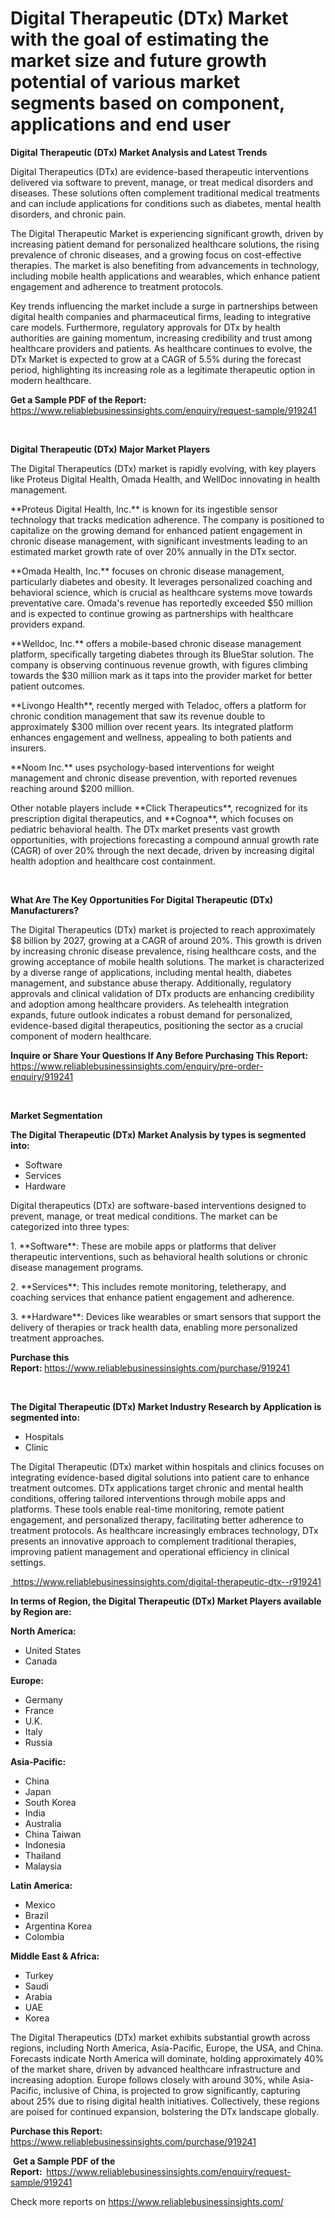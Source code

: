 <p><h1>Digital Therapeutic (DTx) Market with the goal of estimating the market size and future growth potential of various market segments based on component, applications and end user</h1></p><p><strong>Digital Therapeutic (DTx) Market Analysis and Latest Trends</strong></p>
<p><p>Digital Therapeutics (DTx) are evidence-based therapeutic interventions delivered via software to prevent, manage, or treat medical disorders and diseases. These solutions often complement traditional medical treatments and can include applications for conditions such as diabetes, mental health disorders, and chronic pain.</p><p>The Digital Therapeutic Market is experiencing significant growth, driven by increasing patient demand for personalized healthcare solutions, the rising prevalence of chronic diseases, and a growing focus on cost-effective therapies. The market is also benefiting from advancements in technology, including mobile health applications and wearables, which enhance patient engagement and adherence to treatment protocols.</p><p>Key trends influencing the market include a surge in partnerships between digital health companies and pharmaceutical firms, leading to integrative care models. Furthermore, regulatory approvals for DTx by health authorities are gaining momentum, increasing credibility and trust among healthcare providers and patients. As healthcare continues to evolve, the DTx Market is expected to grow at a CAGR of 5.5% during the forecast period, highlighting its increasing role as a legitimate therapeutic option in modern healthcare.</p></p>
<p><strong>Get a Sample PDF of the Report:&nbsp;</strong> <a href="https://www.reliablebusinessinsights.com/enquiry/request-sample/919241?utm_campaign=101&utm_medium=2&utm_source=Github&utm_content=ia&utm_term=03032025&utm_id=digital-therapeutic-dtx">https://www.reliablebusinessinsights.com/enquiry/request-sample/919241</a></p>
<p>&nbsp;</p>
<p><strong>Digital Therapeutic (DTx) Major Market Players</strong></p>
<p><p>The Digital Therapeutics (DTx) market is rapidly evolving, with key players like Proteus Digital Health, Omada Health, and WellDoc innovating in health management. </p><p>**Proteus Digital Health, Inc.** is known for its ingestible sensor technology that tracks medication adherence. The company is positioned to capitalize on the growing demand for enhanced patient engagement in chronic disease management, with significant investments leading to an estimated market growth rate of over 20% annually in the DTx sector.</p><p>**Omada Health, Inc.** focuses on chronic disease management, particularly diabetes and obesity. It leverages personalized coaching and behavioral science, which is crucial as healthcare systems move towards preventative care. Omada's revenue has reportedly exceeded $50 million and is expected to continue growing as partnerships with healthcare providers expand.</p><p>**Welldoc, Inc.** offers a mobile-based chronic disease management platform, specifically targeting diabetes through its BlueStar solution. The company is observing continuous revenue growth, with figures climbing towards the $30 million mark as it taps into the provider market for better patient outcomes.</p><p>**Livongo Health**, recently merged with Teladoc, offers a platform for chronic condition management that saw its revenue double to approximately $300 million over recent years. Its integrated platform enhances engagement and wellness, appealing to both patients and insurers.</p><p>**Noom Inc.** uses psychology-based interventions for weight management and chronic disease prevention, with reported revenues reaching around $200 million. </p><p>Other notable players include **Click Therapeutics**, recognized for its prescription digital therapeutics, and **Cognoa**, which focuses on pediatric behavioral health. The DTx market presents vast growth opportunities, with projections forecasting a compound annual growth rate (CAGR) of over 20% through the next decade, driven by increasing digital health adoption and healthcare cost containment.</p></p>
<p>&nbsp;</p>
<p><strong>What Are The Key Opportunities For Digital Therapeutic (DTx) Manufacturers?</strong></p>
<p><p>The Digital Therapeutics (DTx) market is projected to reach approximately $8 billion by 2027, growing at a CAGR of around 20%. This growth is driven by increasing chronic disease prevalence, rising healthcare costs, and the growing acceptance of mobile health solutions. The market is characterized by a diverse range of applications, including mental health, diabetes management, and substance abuse therapy. Additionally, regulatory approvals and clinical validation of DTx products are enhancing credibility and adoption among healthcare providers. As telehealth integration expands, future outlook indicates a robust demand for personalized, evidence-based digital therapeutics, positioning the sector as a crucial component of modern healthcare.</p></p>
<p><strong>Inquire or Share Your Questions If Any Before Purchasing This Report:</strong> <a href="https://www.reliablebusinessinsights.com/enquiry/pre-order-enquiry/919241?utm_campaign=101&utm_medium=2&utm_source=Github&utm_content=ia&utm_term=03032025&utm_id=digital-therapeutic-dtx">https://www.reliablebusinessinsights.com/enquiry/pre-order-enquiry/919241</a></p>
<p>&nbsp;</p>
<p><strong>Market Segmentation</strong></p>
<p><strong>The Digital Therapeutic (DTx) Market Analysis by types is segmented into:</strong></p>
<p><ul><li>Software</li><li>Services</li><li>Hardware</li></ul></p>
<p><p>Digital therapeutics (DTx) are software-based interventions designed to prevent, manage, or treat medical conditions. The market can be categorized into three types: </p><p>1. **Software**: These are mobile apps or platforms that deliver therapeutic interventions, such as behavioral health solutions or chronic disease management programs. </p><p>2. **Services**: This includes remote monitoring, teletherapy, and coaching services that enhance patient engagement and adherence.</p><p>3. **Hardware**: Devices like wearables or smart sensors that support the delivery of therapies or track health data, enabling more personalized treatment approaches.</p></p>
<p><strong>Purchase this Report:&nbsp;</strong><a href="https://www.reliablebusinessinsights.com/purchase/919241?utm_campaign=101&utm_medium=2&utm_source=Github&utm_content=ia&utm_term=03032025&utm_id=digital-therapeutic-dtx">https://www.reliablebusinessinsights.com/purchase/919241</a></p>
<p>&nbsp;</p>
<p><strong>The Digital Therapeutic (DTx) Market Industry Research by Application is segmented into:</strong></p>
<p><ul><li>Hospitals</li><li>Clinic</li></ul></p>
<p><p>The Digital Therapeutic (DTx) market within hospitals and clinics focuses on integrating evidence-based digital solutions into patient care to enhance treatment outcomes. DTx applications target chronic and mental health conditions, offering tailored interventions through mobile apps and platforms. These tools enable real-time monitoring, remote patient engagement, and personalized therapy, facilitating better adherence to treatment protocols. As healthcare increasingly embraces technology, DTx presents an innovative approach to complement traditional therapies, improving patient management and operational efficiency in clinical settings.</p></p>
<p><a href="https://www.reliablebusinessinsights.com/digital-therapeutic-dtx--r919241?utm_campaign=101&utm_medium=2&utm_source=Github&utm_content=ia&utm_term=03032025&utm_id=digital-therapeutic-dtx">&nbsp;https://www.reliablebusinessinsights.com/digital-therapeutic-dtx--r919241</a></p>
<p><strong>In terms of Region, the Digital Therapeutic (DTx) Market Players available by Region are:</strong></p>
<p>
    <p> <strong> North America: </strong>
        <ul>
            <li>United States</li>
            <li>Canada</li>
        </ul>
        </p> 
    <p> <strong> Europe: </strong>
        <ul>
            <li>Germany</li>
            <li>France</li>
            <li>U.K.</li>
            <li>Italy</li>
            <li>Russia</li>
        </ul>
        </p> 
    <p> <strong> Asia-Pacific: </strong>
        <ul>
            <li>China</li>
            <li>Japan</li>
            <li>South Korea</li>
            <li>India</li>
            <li>Australia</li>
            <li>China Taiwan</li>
            <li>Indonesia</li>
            <li>Thailand</li>
            <li>Malaysia</li>
        </ul>
        </p> 
    <p> <strong> Latin America: </strong>
        <ul>
            <li>Mexico</li>
            <li>Brazil</li>
            <li>Argentina Korea</li>
            <li>Colombia</li>
        </ul>
        </p> 
    <p> <strong> Middle East & Africa: </strong>
        <ul>
            <li>Turkey</li>
            <li>Saudi</li>
            <li>Arabia</li>
            <li>UAE</li>
            <li>Korea</li>
        </ul>
    </p>
    </p>
<p><p>The Digital Therapeutics (DTx) market exhibits substantial growth across regions, including North America, Asia-Pacific, Europe, the USA, and China. Forecasts indicate North America will dominate, holding approximately 40% of the market share, driven by advanced healthcare infrastructure and increasing adoption. Europe follows closely with around 30%, while Asia-Pacific, inclusive of China, is projected to grow significantly, capturing about 25% due to rising digital health initiatives. Collectively, these regions are poised for continued expansion, bolstering the DTx landscape globally.</p></p>
<p><strong>Purchase this Report: </strong><a href="https://www.reliablebusinessinsights.com/purchase/919241?utm_campaign=101&utm_medium=2&utm_source=Github&utm_content=ia&utm_term=03032025&utm_id=digital-therapeutic-dtx">https://www.reliablebusinessinsights.com/purchase/919241</a></p>
<p>&nbsp;<strong>Get a Sample PDF of the Report:&nbsp;&nbsp;</strong><a href="https://www.reliablebusinessinsights.com/enquiry/request-sample/919241?utm_campaign=101&utm_medium=2&utm_source=Github&utm_content=ia&utm_term=03032025&utm_id=digital-therapeutic-dtx">https://www.reliablebusinessinsights.com/enquiry/request-sample/919241</a></p>
<p><strong></strong></p>
<p>Check more reports on <a href="https://www.reliablebusinessinsights.com/?utm_campaign=101&utm_medium=2&utm_source=Github&utm_content=ia&utm_term=03032025&utm_id=digital-therapeutic-dtx">https://www.reliablebusinessinsights.com/</a></p>